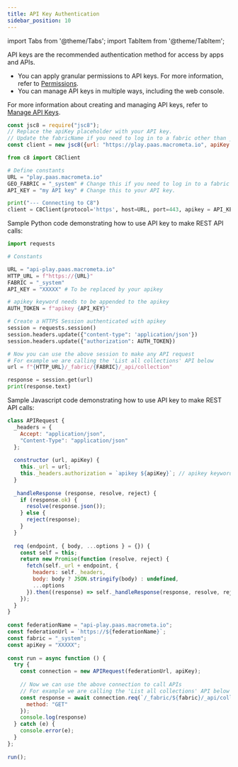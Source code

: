 ```yaml
---
title: API Key Authentication
sidebar_position: 10
---
```


import Tabs from '@theme/Tabs';
import TabItem from '@theme/TabItem';

API keys are the recommended authentication method for access by apps and APIs.

- You can apply granular permissions to API keys. For more information, refer to [Permissions](../permissions/index.md).
- You can manage API keys in multiple ways, including the web console.

For more information about creating and managing API keys, refer to [Manage API Keys](../api-keys/index.md).

<Tabs groupId="operating-systems">
<TabItem value="js" label="Javascript">

```js
const jsc8 = require("jsc8");
// Replace the apiKey placeholder with your API key.
// Update the fabricName if you need to log in to a fabric other than _system.
const client = new jsc8({url: "https://play.paas.macrometa.io", apiKey: "XXXX", fabricName: '_system'});
```

</TabItem>
<TabItem value="py" label="Python">

```py
from c8 import C8Client

# Define constants
URL = "play.paas.macrometa.io"
GEO_FABRIC = "_system" # Change this if you need to log in to a fabric other than _system.
API_KEY = "my API key" # Change this to your API key.

print("--- Connecting to C8")
client = C8Client(protocol='https', host=URL, port=443, apikey = API_KEY, geofabric = GEO_FABRIC)
```

</TabItem>
<TabItem value="api" label="REST API">

Sample Python code demonstrating how to use API key to make REST API calls:

```py
import requests

# Constants

URL = "api-play.paas.macrometa.io"
HTTP_URL = f"https://{URL}"
FABRIC = "_system"
API_KEY = "XXXXX" # To be replaced by your apikey

# apikey keyword needs to be appended to the apikey
AUTH_TOKEN = f"apikey {API_KEY}"

# Create a HTTPS Session authenticated with apikey
session = requests.session()
session.headers.update({"content-type": 'application/json'})
session.headers.update({"authorization": AUTH_TOKEN})

# Now you can use the above session to make any API request
# For example we are calling the 'List all collections' API below
url = f"{HTTP_URL}/_fabric/{FABRIC}/_api/collection"

response = session.get(url)
print(response.text)
```

Sample Javascript code demonstrating how to use API key to make REST API calls:

```js
class APIRequest {
  _headers = {
    Accept: "application/json",
    "Content-Type": "application/json"
  };
​
  constructor (url, apiKey) {
    this._url = url;
    this._headers.authorization = `apikey ${apiKey}`; // apikey keyword needs to be appended
  }
​
  _handleResponse (response, resolve, reject) {
    if (response.ok) {
      resolve(response.json());
    } else {
      reject(response);
    }
  }
​
  req (endpoint, { body, ...options } = {}) {
    const self = this;
    return new Promise(function (resolve, reject) {
      fetch(self._url + endpoint, {
        headers: self._headers,
        body: body ? JSON.stringify(body) : undefined,
        ...options
      }).then((response) => self._handleResponse(response, resolve, reject));
    });
  }
}
​
const federationName = "api-play.paas.macrometa.io";
const federationUrl = `https://${federationName}`;
const fabric = "_system";
const apiKey = "XXXXX";
​
const run = async function () {
  try {
    const connection = new APIRequest(federationUrl, apiKey);
​
    // Now we can use the above connection to call APIs
    // For example we are calling the 'List all collections' API below
    const response = await connection.req(`/_fabric/${fabric}/_api/collection`, {
      method: "GET"
    });
    console.log(response)
  } catch (e) {
    console.error(e);
  }
};
​
run();
```

</TabItem>
</Tabs>
